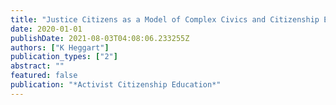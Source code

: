 ```yaml
---
title: "Justice Citizens as a Model of Complex Civics and Citizenship Education"
date: 2020-01-01
publishDate: 2021-08-03T04:08:06.233255Z
authors: ["K Heggart"]
publication_types: ["2"]
abstract: ""
featured: false
publication: "*Activist Citizenship Education*"
---
```



